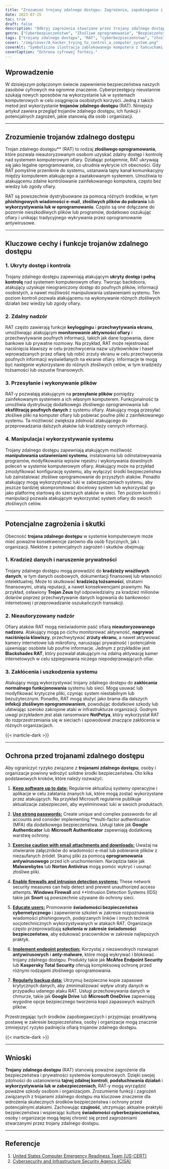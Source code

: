 ```yaml
---
title: "Zrozumieć trojany zdalnego dostępu: Zagrożenia, zapobieganie i ochrona"
date: 2023-07-25
toc: true
draft: false
description: "Odkryj zagrożenia stwarzane przez trojany zdalnego dostępu (RAT) i poznaj skuteczne środki zapobiegania i ochrony, aby zabezpieczyć swoje systemy komputerowe i dane."
genre: ["Cyberbezpieczeństwo", "Złośliwe oprogramowanie", "Bezpieczeństwo komputerowe", "Zagrożenia cyfrowe", "Trojany zdalnego dostępu", "Ochrona danych", "Prywatność", "Cyberprzestępczość", "Bezpieczeństwo sieci", "Bezpieczeństwo informacji"]
tags: ["trojany zdalnego dostępu", "RAT", "cyberbezpieczeństwo", "złośliwe oprogramowanie", "bezpieczeństwo komputerowe", "zagrożenia cyfrowe", "ochrona danych", "naruszenie prywatności", "nieautoryzowany nadzór", "zakłócenie systemu", "kradzież tożsamości", "oszustwo finansowe", "świadomość cyberbezpieczeństwa", "bezpieczeństwo sieci", "bezpieczeństwo informacji", "luki w oprogramowaniu", "wiadomości phishingowe", "kradzież danych", "manipulacja systemem", "pilot zdalnego sterowania", "środki cyberbezpieczeństwa", "ochrona punktów końcowych", "silne hasła", "firewall", "wykrywanie włamań", "kopia zapasowa danych", "bezpieczeństwo danych", "cyberzagrożenia", "bezpieczeństwo cyfrowe", "cyberobrona"]
cover: "/img/cover/A_hacker_trying_to_control_a_computer_system.png"
coverAlt: "Symboliczna ilustracja zablokowanego komputera z łańcuchami, reprezentująca potrzebę ochrony przed trojanami zdalnego dostępu."
coverCaption: "Ochrona cyfrowej fortecy."
---
```


## Wprowadzenie

W dzisiejszym połączonym świecie zapewnienie bezpieczeństwa naszych zasobów cyfrowych ma ogromne znaczenie. Cyberprzestępcy nieustannie szukają nowych sposobów na wykorzystanie luk w systemach komputerowych w celu osiągnięcia osobistych korzyści. Jedną z takich metod jest wykorzystanie **trojanów zdalnego dostępu** (RAT). Niniejszy artykuł zawiera przegląd trojanów zdalnego dostępu, ich funkcji i potencjalnych zagrożeń, jakie stanowią dla osób i organizacji.

______

## Zrozumienie trojanów zdalnego dostępu

Trojan zdalnego dostępu** (RAT) to rodzaj **złośliwego oprogramowania**, które pozwala nieautoryzowanym osobom uzyskać zdalny dostęp i kontrolę nad systemem komputerowym ofiary. Działając potajemnie, RAT ukrywają się jako legalne oprogramowanie, co utrudnia wykrycie ich obecności. Gdy RAT pomyślnie przeniknie do systemu, ustanawia tajny kanał komunikacyjny między komputerem atakującego a zaatakowanym systemem. Umożliwia to atakującemu zdalne kontrolowanie zainfekowanego komputera, często bez wiedzy lub zgody ofiary.

RAT są powszechnie dystrybuowane za pomocą różnych środków, w tym **phishingowych wiadomości e-mail**, **złośliwych plików do pobrania** lub **wykorzystywania luk w oprogramowaniu**. Często są one dołączane do pozornie nieszkodliwych plików lub programów, dodatkowo oszukując ofiary i unikając tradycyjnego wykrywania przez oprogramowanie antywirusowe.

______

## Kluczowe cechy i funkcje trojanów zdalnego dostępu

### 1. Ukryty dostęp i kontrola

Trojany zdalnego dostępu zapewniają atakującym **ukryty dostęp i pełną kontrolę** nad systemem komputerowym ofiary. Tworząc backdoora, atakujący uzyskuje nieograniczony dostęp do poufnych plików, informacji osobistych, a nawet możliwość manipulowania ustawieniami systemu. Ten poziom kontroli pozwala atakującemu na wykonywanie różnych złośliwych działań bez wiedzy lub zgody ofiary.

### 2. Zdalny nadzór

RAT często zawierają funkcje **keyloggingu** i **przechwytywania ekranu**, umożliwiając atakującym **monitorowanie aktywności ofiary** i przechwytywanie poufnych informacji, takich jak dane logowania, dane bankowe lub prywatne rozmowy. Na przykład, RAT może rejestrować naciśnięcia klawiszy w celu przechwycenia nazw użytkowników i haseł wprowadzanych przez ofiarę lub robić zrzuty ekranu w celu przechwycenia poufnych informacji wyświetlanych na ekranie ofiary. Informacje te mogą być następnie wykorzystane do różnych złośliwych celów, w tym kradzieży tożsamości lub oszustw finansowych.

### 3. Przesyłanie i wykonywanie plików

RAT-y pozwalają atakującym na **przesyłanie plików** pomiędzy zainfekowanym systemem a ich własnym komputerem. Funkcjonalność ta umożliwia dystrybucję dodatkowego złośliwego oprogramowania lub **eksfiltrację poufnych danych** z systemu ofiary. Atakujący mogą przesyłać złośliwe pliki na komputer ofiary lub pobierać poufne pliki z zainfekowanego systemu. Ta możliwość zwiększa zdolność atakującego do przeprowadzania dalszych ataków lub kradzieży cennych informacji.

### 4. Manipulacja i wykorzystywanie systemu

Trojany zdalnego dostępu zapewniają atakującym możliwość **manipulowania ustawieniami systemu**, instalowania lub odinstalowywania programów, modyfikowania wpisów rejestru i wykonywania dowolnych poleceń w systemie komputerowym ofiary. Atakujący może na przykład zmodyfikować konfigurację systemu, aby wyłączyć środki bezpieczeństwa lub zainstalować złośliwe oprogramowanie do przyszłych ataków. Ponadto atakujący mogą wykorzystywać luki w zabezpieczeniach systemu, aby jeszcze bardziej skompromitować docelowy system lub wykorzystać go jako platformę startową do szerszych ataków w sieci. Ten poziom kontroli i manipulacji pozwala atakującym wykorzystać system ofiary do swoich złośliwych celów.

______

## Potencjalne zagrożenia i skutki

Obecność **trojana zdalnego dostępu** w systemie komputerowym może mieć poważne konsekwencje zarówno dla osób fizycznych, jak i organizacji. Niektóre z potencjalnych zagrożeń i skutków obejmują:

### 1. Kradzież danych i naruszenie prywatności

Trojany zdalnego dostępu mogą prowadzić do **kradzieży wrażliwych danych**, w tym danych osobowych, dokumentacji finansowej lub własności intelektualnej. Może to skutkować **kradzieżą tożsamości**, stratami finansowymi, utratą reputacji, a nawet konsekwencjami prawnymi. Na przykład, osławiony **Trojan Zeus** był odpowiedzialny za kradzież milionów dolarów poprzez przechwytywanie danych logowania do bankowości internetowej i przeprowadzanie oszukańczych transakcji.

### 2. Nieautoryzowany nadzór

Ofiary ataków RAT mogą nieświadomie paść ofiarą **nieautoryzowanego nadzoru**. Atakujący mogą po cichu monitorować aktywność, **nagrywać naciśnięcia klawiszy**, przechwytywać **zrzuty ekranu**, a nawet aktywować kamery internetowe lub mikrofony, naruszając prywatność i potencjalnie ujawniając osobiste lub poufne informacje. Jednym z przykładów jest **Blackshades RAT**, który pozwalał atakującym na zdalną aktywację kamer internetowych w celu szpiegowania niczego niepodejrzewających ofiar.

### 3. Zakłócenia i uszkodzenia systemu

Atakujący mogą wykorzystywać trojany zdalnego dostępu do **zakłócania normalnego funkcjonowania** systemu lub sieci. Mogą usuwać lub modyfikować krytyczne pliki, czyniąc system niestabilnym lub bezużytecznym. Ponadto, RAT mogą służyć jako brama dla dalszych **infekcji złośliwym oprogramowaniem**, powodując dodatkowe szkody lub ułatwiając szeroko zakrojone ataki w infrastrukturze organizacji. Godnym uwagi przykładem jest atak ransomware **NotPetya**, który wykorzystał RAT do rozprzestrzeniania się w sieciach i spowodował znaczące zakłócenia w różnych organizacjach.

{{< inarticle-dark >}}
______

## Ochrona przed trojanami zdalnego dostępu

Aby ograniczyć ryzyko związane z **trojanami zdalnego dostępu**, osoby i organizacje powinny wdrożyć solidne środki bezpieczeństwa. Oto kilka podstawowych kroków, które należy rozważyć:

1. [**Keep software up to date:**](https://simeononsecurity.com/articles/why-you-should-be-using-chocolatey-for-windows-package-management/) Regularnie aktualizuj systemy operacyjne i aplikacje w celu załatania znanych luk, które mogą zostać wykorzystane przez atakujących. Na przykład Microsoft regularnie publikuje aktualizacje zabezpieczeń, aby wyeliminować luki w swoich produktach.

2. [**Use strong passwords:**](https://simeononsecurity.com/articles/how-to-create-strong-passwords/) Create unique and complex passwords for all accounts and consider implementing **multi-factor authentication (MFA) dla dodatkowego bezpieczeństwa. Usługi takie jak **Google Authenticator** lub **Microsoft Authenticator** zapewniają dodatkową warstwę ochrony.

3. [**Exercise caution with email attachments and downloads:**](https://simeononsecurity.com/articles/how-to-identify-phishing/) Uważaj na otwieranie załączników do wiadomości e-mail lub pobieranie plików z niezaufanych źródeł. Skanuj pliki za pomocą **oprogramowania antywirusowego** przed ich uruchomieniem. Narzędzia takie jak **Malwarebytes** lub **Norton Antivirus** mogą pomóc wykryć i usunąć złośliwe pliki.

4. [**Enable firewalls and intrusion detection systems:**](https://simeononsecurity.com/articles/seven-essential-network-security-measures-to-protect-your-business/) These network security measures can help detect and prevent unauthorized access attempts. **Windows Firewall** and **Intrusion Detection Systems (IDS) takie jak **Snort** są powszechnie używane do ochrony sieci.

5. [**Educate users:**](https://simeononsecurity.com/cyber-security-career-playbook/managing-a-cyber-security-team/how-to-build-a-security-training-and-awareness-program/) Promowanie **świadomości bezpieczeństwa cybernetycznego** i zapewnienie szkoleń w zakresie rozpoznawania wiadomości phishingowych, podejrzanych linków i innych technik socjotechnicznych wykorzystywanych w atakach RAT. Organizacje często przeprowadzają **szkolenia w zakresie świadomości bezpieczeństwa**, aby edukować pracowników w zakresie najlepszych praktyk.

6. [**Implement endpoint protection:**](https://simeononsecurity.com/recommendations/anti-virus) Korzystaj z niezawodnych rozwiązań **antywirusowych** i **anty-malware**, które mogą wykrywać i blokować trojany zdalnego dostępu. Produkty takie jak **McAfee Endpoint Security** lub **Kaspersky Total Security** oferują kompleksową ochronę przed różnymi rodzajami złośliwego oprogramowania.

7. [**Regularly backup data:**](https://simeononsecurity.com/articles/what-is-the-3-2-1-backup-rule-and-why-you-should-use-it/) Utrzymuj bezpieczne kopie zapasowe krytycznych danych, aby zminimalizować wpływ utraty danych w przypadku udanego ataku RAT. Usługi przechowywania danych w chmurze, takie jak **Google Drive** lub **Microsoft OneDrive** zapewniają wygodne opcje bezpiecznego tworzenia kopii zapasowych ważnych plików.

Przestrzegając tych środków zapobiegawczych i przyjmując proaktywną postawę w zakresie bezpieczeństwa, osoby i organizacje mogą znacznie zmniejszyć ryzyko padnięcia ofiarą trojanów zdalnego dostępu.


{{< inarticle-dark >}}

______

## Wnioski

**Trojany zdalnego dostępu** (RAT) stanowią poważne zagrożenie dla bezpieczeństwa i prywatności systemów komputerowych. Dzięki swojej zdolności do ustanowienia **tajnej zdalnej kontroli**, **podsłuchiwania działań** i **wykorzystywania luk w zabezpieczeniach**, RAT-y mogą wyrządzić poważne szkody osobom i organizacjom. Zrozumienie funkcji i zagrożeń związanych z trojanami zdalnego dostępu ma kluczowe znaczenie dla wdrożenia skutecznych środków bezpieczeństwa i ochrony przed potencjalnymi atakami. Zachowując **czujność**, utrzymując aktualne praktyki bezpieczeństwa i wspierając kulturę **świadomości cyberbezpieczeństwa**, osoby i organizacje mogą lepiej chronić się przed zagrożeniami stwarzanymi przez trojany zdalnego dostępu.


______

## Referencje

1. [United States Computer Emergency Readiness Team (US-CERT)](https://www.us-cert.gov/)
2. [Cybersecurity and Infrastructure Security Agency (CISA)](https://www.cisa.gov/)

